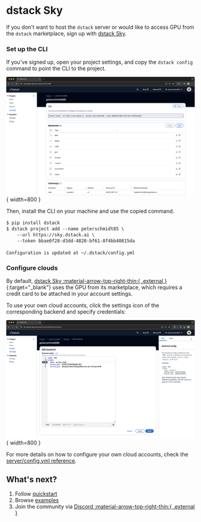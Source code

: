 # dstack Sky

If you don't want to host the `dstack` server or would like to access GPU from the `dstack` marketplace, 
sign up with [dstack Sky](../guides/dstack-sky.md).

### Set up the CLI

If you've signed up, open your project settings, and copy the `dstack config` command to point the CLI to the project.

![](https://raw.githubusercontent.com/dstackai/static-assets/main/static-assets/images/dstack-sky-project-config.png){ width=800 }

Then, install the CLI on your machine and use the copied command.

<div class="termy">

```shell
$ pip install dstack
$ dstack project add --name peterschmidt85 \
    --url https://sky.dstack.ai \
    --token bbae0f28-d3dd-4820-bf61-8f4bb40815da
    
Configuration is updated at ~/.dstack/config.yml
```

</div>

### Configure clouds

By default, [dstack Sky :material-arrow-top-right-thin:{ .external }](https://sky.dstack.ai){:target="_blank"} 
uses the GPU from its marketplace, which requires a credit card to be attached in your account
settings.

To use your own cloud accounts, click the settings icon of the corresponding backend and specify credentials:

![](https://raw.githubusercontent.com/dstackai/static-assets/main/static-assets/images/dstack-sky-edit-backend-config.png){ width=800 }

For more details on how to configure your own cloud accounts, check
the [server/config.yml reference](../reference/server/config.yml.md).

## What's next?

1. Follow [quickstart](../quickstart.md)
2. Browse [examples](https://dstack.ai/examples)
3. Join the community via [Discord :material-arrow-top-right-thin:{ .external }](https://discord.gg/u8SmfwPpMd)
